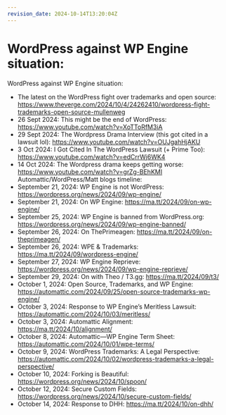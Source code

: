```yaml
---
revision_date: 2024-10-14T13:20:04Z
---
```

# WordPress against WP Engine situation:
WordPress against WP Engine situation:
* The latest on the WordPress fight over trademarks and open source: https://www.theverge.com/2024/10/4/24262410/wordpress-fight-trademarks-open-source-mullenweg
* 26 Sept 2024: This might be the end of WordPress: https://www.youtube.com/watch?v=XoTToRfM3iA
* 29 Sept 2024: The Wordpress Drama Interview (this got cited in a lawsuit lol): https://www.youtube.com/watch?v=OUJgahHjAKU
* 3 Oct 2024: I Got Cited In The WordPress Lawsuit (+ Prime Too): https://www.youtube.com/watch?v=edCrrWj6WK4
* 14 Oct 2024: The Wordpress drama keeps getting worse: https://www.youtube.com/watch?v=grZg-BEhKMI
Automattic/WordPress/Matt blogs timeline:
* September 21, 2024: WP Engine is not WordPress: https://wordpress.org/news/2024/09/wp-engine/
* September 21, 2024: On WP Engine: https://ma.tt/2024/09/on-wp-engine/
* September 25, 2024: WP Engine is banned from WordPress.org: https://wordpress.org/news/2024/09/wp-engine-banned/
* September 26, 2024: On ThePrimeagen: https://ma.tt/2024/09/on-theprimeagen/
* September 26, 2024: WPE & Trademarks: https://ma.tt/2024/09/wordpress-engine/
* September 27, 2024: WP Engine Reprieve: https://wordpress.org/news/2024/09/wp-engine-reprieve/
* September 29, 2024: On with Theo / T3.gg: https://ma.tt/2024/09/t3/
* October 1, 2024: Open Source, Trademarks, and WP Engine: https://automattic.com/2024/09/25/open-source-trademarks-wp-engine/
* October 3, 2024: Response to WP Engine’s Meritless Lawsuit: https://automattic.com/2024/10/03/meritless/
* October 3, 2024: Automattic Alignment: https://ma.tt/2024/10/alignment/
* October 8, 2024: Automattic—WP Engine Term Sheet: https://automattic.com/2024/10/01/wpe-terms/
* October 9, 2024: WordPress Trademarks: A Legal Perspective: https://automattic.com/2024/10/02/wordpress-trademarks-a-legal-perspective/
* October 10, 2024: Forking is Beautiful: https://wordpress.org/news/2024/10/spoon/
* October 12, 2024: Secure Custom Fields: https://wordpress.org/news/2024/10/secure-custom-fields/
* October 14, 2024: Response to DHH: https://ma.tt/2024/10/on-dhh/